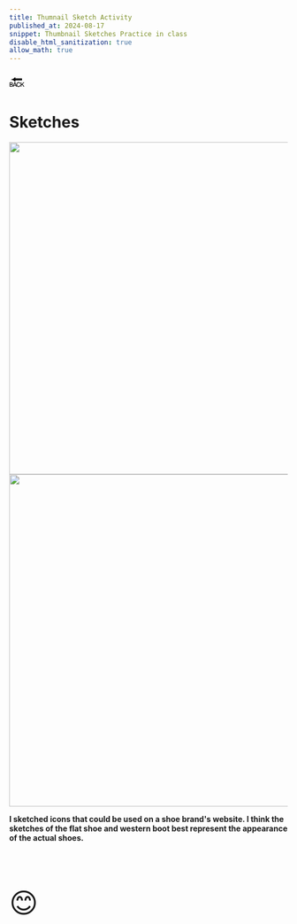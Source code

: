 ```yaml
---
title: Thumnail Sketch Activity
published_at: 2024-08-17
snippet: Thumbnail Sketches Practice in class
disable_html_sanitization: true
allow_math: true
---
```



<a href="https://julienoh000-dms1-blog-83.deno.dev/" style="text-decoration: none; color: black;"><span style="font-size: 30px;">🔙</span></a>


# Sketches


<img src="11.JPEG" width="600" height="600">
<img src="22.JPEG" width="600" height="600">

**I sketched icons that could be used on a shoe brand's website. I think the sketches of the flat shoe and western boot best represent the appearance of the actual shoes.**


<br>
<br>
<br>


<span style="font-size: 50px;">😊</span>